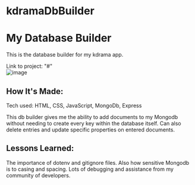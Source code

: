 # kdramaDbBuilder
<h1>My Database Builder</h1>
<p>This is the database builder for my kdrama app.</p>

Link to project: "#"<br>
![image](https://user-images.githubusercontent.com/102115687/173387892-a9a8da82-3b4e-4e30-a9c5-08898c36b0da.png)

<h2>How It's Made:</h2>
<p>Tech used: HTML, CSS, JavaScript, MongoDb, Express</p>

<p>This db builder gives me the ability to add documents to my Mongodb without needing to create every key within the database itself.
Can also delete entries and update specific properties on entered documents.</p>

<h2>Lessons Learned:</h2>
<p>The importance of dotenv and gitignore files. Also how sensitive Mongodb is to casing and spacing.
Lots of debugging and assistance from my community of developers.</p>
